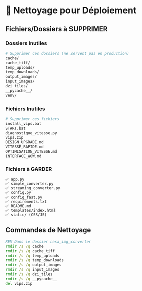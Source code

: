 # 🧹 Nettoyage pour Déploiement

## Fichiers/Dossiers à SUPPRIMER

### Dossiers Inutiles
```bash
# Supprimer ces dossiers (ne servent pas en production)
cache/
cache_tiff/
temp_uploads/
temp_downloads/
output_images/
input_images/
dzi_tiles/
__pycache__/
venv/
```

### Fichiers Inutiles
```bash
# Supprimer ces fichiers
install_vips.bat
START.bat
diagnostique_vitesse.py
vips.zip
DESIGN_UPGRADE.md
VITESSE_RAPIDE.md
OPTIMISATION_VITESSE.md
INTERFACE_WOW.md
```

### Fichiers à GARDER
```
✅ app.py
✅ simple_converter.py
✅ streaming_converter.py
✅ config.py
✅ config_fast.py
✅ requirements.txt
✅ README.md
✅ templates/index.html
✅ static/ (CSS/JS)
```

## Commandes de Nettoyage

```cmd
REM Dans le dossier nasa_img_converter
rmdir /s /q cache
rmdir /s /q cache_tiff
rmdir /s /q temp_uploads
rmdir /s /q temp_downloads
rmdir /s /q output_images
rmdir /s /q input_images
rmdir /s /q dzi_tiles
rmdir /s /q __pycache__
del vips.zip
```
